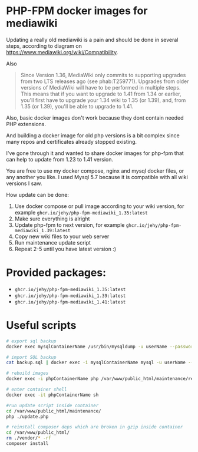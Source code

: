 # PHP-FPM docker images for mediawiki

Updating a really old mediawiki is a pain and should be done in several steps, according to diagram on https://www.mediawiki.org/wiki/Compatibility.

Also

> Since Version 1.36, MediaWiki only commits to supporting upgrades from two LTS releases ago (see phab:T259771).
> Upgrades from older versions of MediaWiki will have to be performed in multiple steps.
> This means that if you want to upgrade to 1.41 from 1.34 or earlier, you'll first have to upgrade your 1.34 wiki to 1.35 (or 1.39),
> and, from 1.35 (or 1.39), you'll be able to upgrade to 1.41.

Also, basic docker images don't work because they dont contain needed PHP extensions.

And building a docker image for old php versions is a bit complex since many repos and certificates already stopped existing.

I've gone through it and wanted to share docker images for php-fpm that can help to update from 1.23 to 1.41 version.

You are free to use my docker compose, nginx and mysql docker files, or any another you like.
I used Mysql 5.7 because it is compatible with all wiki versions I saw.

How update can be done:

1. Use docker compose or pull image according to your wiki version, for example `ghcr.io/jehy/php-fpm-mediawiki_1.35:latest`
2. Make sure everything is alright
3. Update php-fpm to next version, for example `ghcr.io/jehy/php-fpm-mediawiki_1.39:latest`
4. Copy new wiki files to your web server
5. Run maintenance update script
6. Repeat 2-5 until you have latest version :)

# Provided packages:

* `ghcr.io/jehy/php-fpm-mediawiki_1.35:latest`
* `ghcr.io/jehy/php-fpm-mediawiki_1.39:latest`
* `ghcr.io/jehy/php-fpm-mediawiki_1.41:latest`


# Useful scripts

```bash
# export sql backup
docker exec mysqlContainerName /usr/bin/mysqldump -u userName --password=Password dbName > backup.sql

# import SQL backup
cat backup.sql | docker exec -i mysqlContainerName mysql -u userName --password=Password dbName

# rebuild images
docker exec -i phpContainerName php /var/www/public_html/maintenance/rebuildImages.php

# enter container shell
docker exec -it phpContainerName sh

#run update script inside container
cd /var/www/public_html/maintenance/
php ./update.php

# reinstall composer deps which are broken in gzip inside container
cd /var/www/public_html/
rm ./vendor/* -rf
composer install
```
